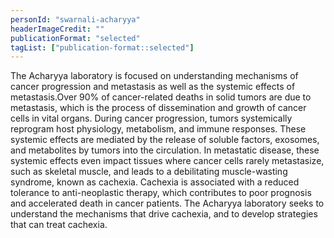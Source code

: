 ```yaml
---
personId: "swarnali-acharyya"
headerImageCredit: ""
publicationFormat: "selected"
tagList: ["publication-format::selected"]
---
```


The Acharyya laboratory is focused on understanding mechanisms of cancer progression and metastasis as well as the systemic effects of metastasis.Over 90% of cancer-related deaths in solid tumors are due to metastasis, which is the process of dissemination and growth of cancer cells in vital organs. During cancer progression, tumors systemically reprogram host physiology, metabolism, and immune responses. These systemic effects are mediated by the release of soluble factors, exosomes, and metabolites by tumors into the circulation. In metastatic disease, these systemic effects even impact tissues where cancer cells rarely metastasize, such as skeletal muscle, and leads to a debilitating muscle-wasting syndrome, known as cachexia. Cachexia is associated with a reduced tolerance to anti-neoplastic therapy, which contributes to poor prognosis and accelerated death in cancer patients. The Acharyya laboratory seeks to understand the mechanisms that drive cachexia, and to develop strategies that can treat cachexia.

<!-- end -->
